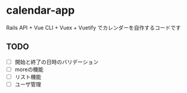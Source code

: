 # calendar-app
Rails API + Vue CLI + Vuex + Vuetify でカレンダーを自作するコードです

## TODO
- [ ] 開始と終了の日時のバリデーション
- [ ] moreの機能
- [ ] リスト機能
- [ ] ユーザ管理
